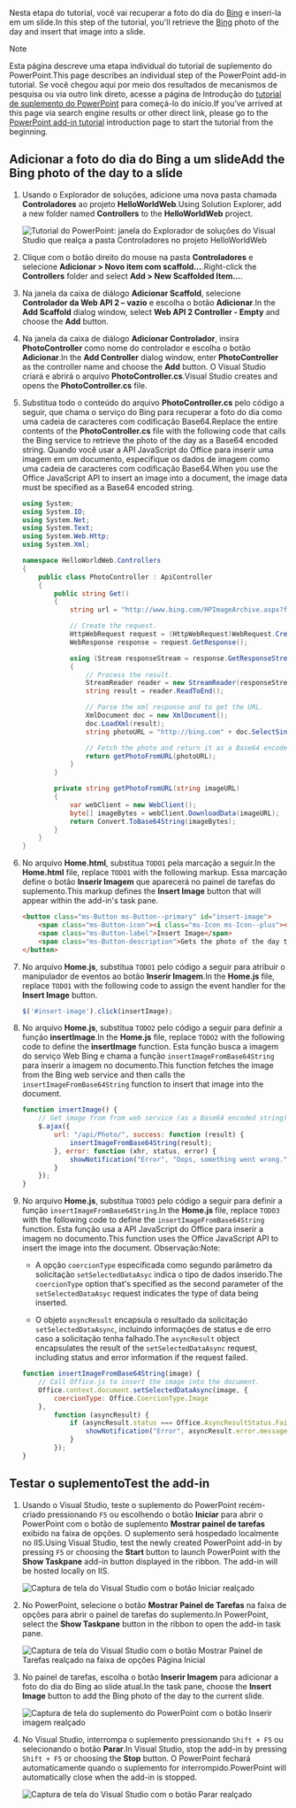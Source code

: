 <span data-ttu-id="4ff7d-101">Nesta etapa do tutorial, você vai recuperar a foto do dia do [Bing](https://www.bing.com) e inseri-la em um slide.</span><span class="sxs-lookup"><span data-stu-id="4ff7d-101">In this step of the tutorial, you'll retrieve the [Bing](https://www.bing.com) photo of the day and insert that image into a slide.</span></span>

> [!NOTE]
> <span data-ttu-id="4ff7d-102">Esta página descreve uma etapa individual do tutorial de suplemento do PowerPoint.</span><span class="sxs-lookup"><span data-stu-id="4ff7d-102">This page describes an individual step of the PowerPoint add-in tutorial.</span></span> <span data-ttu-id="4ff7d-103">Se você chegou aqui por meio dos resultados de mecanismos de pesquisa ou via outro link direto, acesse a página de Introdução do [tutorial de suplemento do PowerPoint](../tutorials/powerpoint-tutorial.yml) para começá-lo do início.</span><span class="sxs-lookup"><span data-stu-id="4ff7d-103">If you’ve arrived at this page via search engine results or other direct link, please go to the [PowerPoint add-in tutorial](../tutorials/powerpoint-tutorial.yml) introduction page to start the tutorial from the beginning.</span></span>

## <a name="add-the-bing-photo-of-the-day-to-a-slide"></a><span data-ttu-id="4ff7d-104">Adicionar a foto do dia do Bing a um slide</span><span class="sxs-lookup"><span data-stu-id="4ff7d-104">Add the Bing photo of the day to a slide</span></span>

1. <span data-ttu-id="4ff7d-105">Usando o Explorador de soluções, adicione uma nova pasta chamada **Controladores** ao projeto **HelloWorldWeb**.</span><span class="sxs-lookup"><span data-stu-id="4ff7d-105">Using Solution Explorer, add a new folder named **Controllers** to the **HelloWorldWeb** project.</span></span>

    ![Tutorial do PowerPoint: janela do Explorador de soluções do Visual Studio que realça a pasta Controladores no projeto HelloWorldWeb](../images/powerpoint-tutorial-solution-explorer-controllers.png)

2. <span data-ttu-id="4ff7d-107">Clique com o botão direito do mouse na pasta **Controladores** e selecione **Adicionar > Novo item com scaffold...**.</span><span class="sxs-lookup"><span data-stu-id="4ff7d-107">Right-click the **Controllers** folder and select **Add > New Scaffolded Item...**.</span></span>

3. <span data-ttu-id="4ff7d-108">Na janela da caixa de diálogo **Adicionar Scaffold**, selecione **Controlador da Web API 2 – vazio** e escolha o botão **Adicionar**.</span><span class="sxs-lookup"><span data-stu-id="4ff7d-108">In the **Add Scaffold** dialog window, select **Web API 2 Controller - Empty** and choose the **Add** button.</span></span> 

4. <span data-ttu-id="4ff7d-109">Na janela da caixa de diálogo **Adicionar Controlador**, insira **PhotoController** como nome do controlador e escolha o botão **Adicionar**.</span><span class="sxs-lookup"><span data-stu-id="4ff7d-109">In the **Add Controller** dialog window, enter **PhotoController** as the controller name and choose the **Add** button.</span></span> <span data-ttu-id="4ff7d-110">O Visual Studio criará e abrirá o arquivo **PhotoController.cs**.</span><span class="sxs-lookup"><span data-stu-id="4ff7d-110">Visual Studio creates and opens the **PhotoController.cs** file.</span></span>

5. <span data-ttu-id="4ff7d-111">Substitua todo o conteúdo do arquivo **PhotoController.cs** pelo código a seguir, que chama o serviço do Bing para recuperar a foto do dia como uma cadeia de caracteres com codificação Base64.</span><span class="sxs-lookup"><span data-stu-id="4ff7d-111">Replace the entire contents of the **PhotoController.cs** file with the following code that calls the Bing service to retrieve the photo of the day as a Base64 encoded string.</span></span> <span data-ttu-id="4ff7d-112">Quando você usar a API JavaScript do Office para inserir uma imagem em um documento, especifique os dados de imagem como uma cadeia de caracteres com codificação Base64.</span><span class="sxs-lookup"><span data-stu-id="4ff7d-112">When you use the Office JavaScript API to insert an image into a document, the image data must be specified as a Base64 encoded string.</span></span>

    ```csharp
    using System;
    using System.IO;
    using System.Net;
    using System.Text;
    using System.Web.Http;
    using System.Xml;

    namespace HelloWorldWeb.Controllers
    {
        public class PhotoController : ApiController
        {
            public string Get()
            {
                string url = "http://www.bing.com/HPImageArchive.aspx?format=xml&idx=0&n=1";

                // Create the request.
                HttpWebRequest request = (HttpWebRequest)WebRequest.Create(url);
                WebResponse response = request.GetResponse();

                using (Stream responseStream = response.GetResponseStream())
                {
                    // Process the result.
                    StreamReader reader = new StreamReader(responseStream, Encoding.UTF8);
                    string result = reader.ReadToEnd();

                    // Parse the xml response and to get the URL.
                    XmlDocument doc = new XmlDocument();
                    doc.LoadXml(result);
                    string photoURL = "http://bing.com" + doc.SelectSingleNode("/images/image/url").InnerText;

                    // Fetch the photo and return it as a Base64 encoded string.
                    return getPhotoFromURL(photoURL);
                }
            }

            private string getPhotoFromURL(string imageURL)
            {
                var webClient = new WebClient();
                byte[] imageBytes = webClient.DownloadData(imageURL);
                return Convert.ToBase64String(imageBytes);
            }
        }
    }
    ```

6. <span data-ttu-id="4ff7d-113">No arquivo **Home.html**, substitua `TODO1` pela marcação a seguir.</span><span class="sxs-lookup"><span data-stu-id="4ff7d-113">In the **Home.html** file, replace `TODO1` with the following markup.</span></span> <span data-ttu-id="4ff7d-114">Essa marcação define o botão **Inserir Imagem** que aparecerá no painel de tarefas do suplemento.</span><span class="sxs-lookup"><span data-stu-id="4ff7d-114">This markup defines the **Insert Image** button that will appear within the add-in's task pane.</span></span>

    ```html
    <button class="ms-Button ms-Button--primary" id="insert-image">
        <span class="ms-Button-icon"><i class="ms-Icon ms-Icon--plus"></i></span>
        <span class="ms-Button-label">Insert Image</span>
        <span class="ms-Button-description">Gets the photo of the day that shows on the Bing home page and adds it to the slide.</span>
    </button>
    ```

7. <span data-ttu-id="4ff7d-115">No arquivo **Home.js**, substitua `TODO1` pelo código a seguir para atribuir o manipulador de eventos ao botão **Inserir Imagem**.</span><span class="sxs-lookup"><span data-stu-id="4ff7d-115">In the **Home.js** file, replace `TODO1` with the following code to assign the event handler for the **Insert Image** button.</span></span>

    ```js
    $('#insert-image').click(insertImage);
    ```

8. <span data-ttu-id="4ff7d-116">No arquivo **Home.js**, substitua `TODO2` pelo código a seguir para definir a função **insertImage**.</span><span class="sxs-lookup"><span data-stu-id="4ff7d-116">In the **Home.js** file, replace `TODO2` with the following code to define the **insertImage** function.</span></span> <span data-ttu-id="4ff7d-117">Esta função busca a imagem do serviço Web Bing e chama a função `insertImageFromBase64String` para inserir a imagem no documento.</span><span class="sxs-lookup"><span data-stu-id="4ff7d-117">This function fetches the image from the Bing web service and then calls the `insertImageFromBase64String` function to insert that image into the document.</span></span>

    ```js
    function insertImage() {
        // Get image from from web service (as a Base64 encoded string).
        $.ajax({
            url: "/api/Photo/", success: function (result) {
                insertImageFromBase64String(result);
            }, error: function (xhr, status, error) {
                showNotification("Error", "Oops, something went wrong.");
            }
        });
    }
    ```

9. <span data-ttu-id="4ff7d-118">No arquivo **Home.js**, substitua `TODO3` pelo código a seguir para definir a função `insertImageFromBase64String`.</span><span class="sxs-lookup"><span data-stu-id="4ff7d-118">In the **Home.js** file, replace `TODO3` with the following code to define the `insertImageFromBase64String` function.</span></span> <span data-ttu-id="4ff7d-119">Esta função usa a API JavaScript do Office para inserir a imagem no documento.</span><span class="sxs-lookup"><span data-stu-id="4ff7d-119">This function uses the Office JavaScript API to insert the image into the document.</span></span> <span data-ttu-id="4ff7d-120">Observação:</span><span class="sxs-lookup"><span data-stu-id="4ff7d-120">Note:</span></span> 

    - <span data-ttu-id="4ff7d-121">A opção `coercionType` especificada como segundo parâmetro da solicitação `setSelectedDataAsyc` indica o tipo de dados inserido.</span><span class="sxs-lookup"><span data-stu-id="4ff7d-121">The `coercionType` option that's specified as the second parameter of the `setSelectedDataAsyc` request indicates the type of data being inserted.</span></span> 

    - <span data-ttu-id="4ff7d-122">O objeto `asyncResult` encapsula o resultado da solicitação `setSelectedDataAsync`, incluindo informações de status e de erro caso a solicitação tenha falhado.</span><span class="sxs-lookup"><span data-stu-id="4ff7d-122">The `asyncResult` object encapsulates the result of the `setSelectedDataAsync` request, including status and error information if the request failed.</span></span>

    ```js
    function insertImageFromBase64String(image) {
        // Call Office.js to insert the image into the document.
        Office.context.document.setSelectedDataAsync(image, {
            coercionType: Office.CoercionType.Image
        },
            function (asyncResult) {
                if (asyncResult.status === Office.AsyncResultStatus.Failed) {
                    showNotification("Error", asyncResult.error.message);
                }
            });
    }
    ```

## <a name="test-the-add-in"></a><span data-ttu-id="4ff7d-123">Testar o suplemento</span><span class="sxs-lookup"><span data-stu-id="4ff7d-123">Test the add-in</span></span>

1. <span data-ttu-id="4ff7d-p107">Usando o Visual Studio, teste o suplemento do PowerPoint recém-criado pressionando `F5` ou escolhendo o botão **Iniciar** para abrir o PowerPoint com o botão de suplemento **Mostrar painel de tarefas** exibido na faixa de opções. O suplemento será hospedado localmente no IIS.</span><span class="sxs-lookup"><span data-stu-id="4ff7d-p107">Using Visual Studio, test the newly created PowerPoint add-in by pressing `F5` or choosing the **Start** button to launch PowerPoint with the **Show Taskpane** add-in button displayed in the ribbon. The add-in will be hosted locally on IIS.</span></span>

    ![Captura de tela do Visual Studio com o botão Iniciar realçado](../images/powerpoint-tutorial-start.png)

2. <span data-ttu-id="4ff7d-127">No PowerPoint, selecione o botão **Mostrar Painel de Tarefas** na faixa de opções para abrir o painel de tarefas do suplemento.</span><span class="sxs-lookup"><span data-stu-id="4ff7d-127">In PowerPoint, select the **Show Taskpane** button in the ribbon to open the add-in task pane.</span></span>

    ![Captura de tela do Visual Studio com o botão Mostrar Painel de Tarefas realçado na faixa de opções Página Inicial](../images/powerpoint-tutorial-show-taskpane-button.png)

3. <span data-ttu-id="4ff7d-129">No painel de tarefas, escolha o botão **Inserir Imagem** para adicionar a foto do dia do Bing ao slide atual.</span><span class="sxs-lookup"><span data-stu-id="4ff7d-129">In the task pane, choose the **Insert Image** button to add the Bing photo of the day to the current slide.</span></span>

    ![Captura de tela do suplemento do PowerPoint com o botão Inserir imagem realçado](../images/powerpoint-tutorial-insert-image-button.png)

4. <span data-ttu-id="4ff7d-131">No Visual Studio, interrompa o suplemento pressionando `Shift + F5` ou selecionando o botão **Parar**.</span><span class="sxs-lookup"><span data-stu-id="4ff7d-131">In Visual Studio, stop the add-in by pressing `Shift + F5` or choosing the **Stop** button.</span></span> <span data-ttu-id="4ff7d-132">O PowerPoint fechará automaticamente quando o suplemento for interrompido.</span><span class="sxs-lookup"><span data-stu-id="4ff7d-132">PowerPoint will automatically close when the add-in is stopped.</span></span>

    ![Captura de tela do Visual Studio com o botão Parar realçado](../images/powerpoint-tutorial-stop.png)